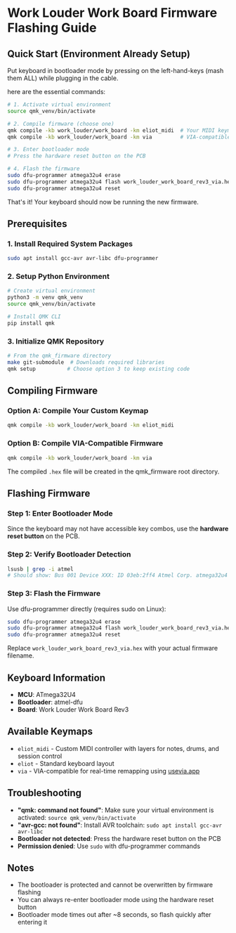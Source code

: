 # Work Louder Work Board Firmware Flashing Guide

## Quick Start (Environment Already Setup)

Put keyboard in bootloader mode by pressing on the left-hand-keys (mash them ALL) while plugging in the cable.

here are the essential commands:

```bash
# 1. Activate virtual environment
source qmk_venv/bin/activate

# 2. Compile firmware (choose one)
qmk compile -kb work_louder/work_board -km eliot_midi  # Your MIDI keymap
qmk compile -kb work_louder/work_board -km via         # VIA-compatible keymap

# 3. Enter bootloader mode
# Press the hardware reset button on the PCB

# 4. Flash the firmware
sudo dfu-programmer atmega32u4 erase
sudo dfu-programmer atmega32u4 flash work_louder_work_board_rev3_via.hex  # or your .hex file
sudo dfu-programmer atmega32u4 reset
```

That's it! Your keyboard should now be running the new firmware.

## Prerequisites

### 1. Install Required System Packages
```bash
sudo apt install gcc-avr avr-libc dfu-programmer
```

### 2. Setup Python Environment
```bash
# Create virtual environment
python3 -m venv qmk_venv
source qmk_venv/bin/activate

# Install QMK CLI
pip install qmk
```

### 3. Initialize QMK Repository
```bash
# From the qmk_firmware directory
make git-submodule  # Downloads required libraries
qmk setup          # Choose option 3 to keep existing code
```

## Compiling Firmware

### Option A: Compile Your Custom Keymap
```bash
qmk compile -kb work_louder/work_board -km eliot_midi
```

### Option B: Compile VIA-Compatible Firmware
```bash
qmk compile -kb work_louder/work_board -km via
```

The compiled `.hex` file will be created in the qmk_firmware root directory.

## Flashing Firmware

### Step 1: Enter Bootloader Mode
Since the keyboard may not have accessible key combos, use the **hardware reset button** on the PCB.

### Step 2: Verify Bootloader Detection
```bash
lsusb | grep -i atmel
# Should show: Bus 001 Device XXX: ID 03eb:2ff4 Atmel Corp. atmega32u4 DFU bootloader
```

### Step 3: Flash the Firmware
Use dfu-programmer directly (requires sudo on Linux):

```bash
sudo dfu-programmer atmega32u4 erase
sudo dfu-programmer atmega32u4 flash work_louder_work_board_rev3_via.hex
sudo dfu-programmer atmega32u4 reset
```

Replace `work_louder_work_board_rev3_via.hex` with your actual firmware filename.

## Keyboard Information

- **MCU**: ATmega32U4
- **Bootloader**: atmel-dfu
- **Board**: Work Louder Work Board Rev3

## Available Keymaps

- `eliot_midi` - Custom MIDI controller with layers for notes, drums, and session control
- `eliot` - Standard keyboard layout
- `via` - VIA-compatible for real-time remapping using [usevia.app](https://usevia.app)

## Troubleshooting

- **"qmk: command not found"**: Make sure your virtual environment is activated: `source qmk_venv/bin/activate`
- **"avr-gcc: not found"**: Install AVR toolchain: `sudo apt install gcc-avr avr-libc`
- **Bootloader not detected**: Press the hardware reset button on the PCB
- **Permission denied**: Use `sudo` with dfu-programmer commands

## Notes

- The bootloader is protected and cannot be overwritten by firmware flashing
- You can always re-enter bootloader mode using the hardware reset button
- Bootloader mode times out after ~8 seconds, so flash quickly after entering it